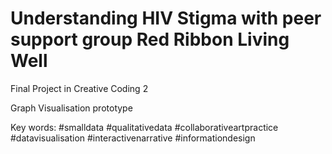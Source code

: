 # Understanding HIV Stigma with peer support group Red Ribbon Living Well
 
Final Project in Creative Coding 2

Graph Visualisation prototype

Key words: #smalldata #qualitativedata #collaborativeartpractice #datavisualisation #interactivenarrative #informationdesign